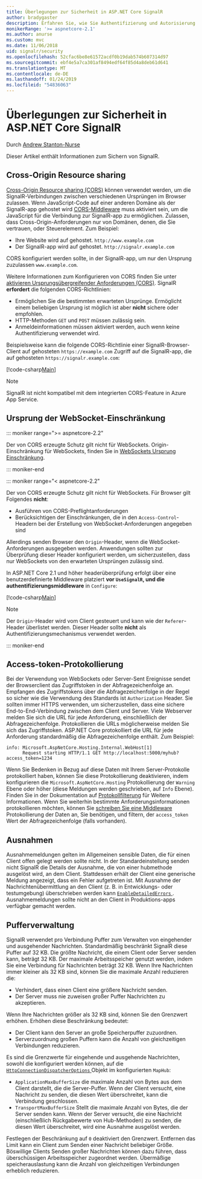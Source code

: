 ```yaml
---
title: Überlegungen zur Sicherheit in ASP.NET Core SignalR
author: bradygaster
description: Erfahren Sie, wie Sie Authentifizierung und Autorisierung in ASP.NET Core SignalR verwenden.
monikerRange: '>= aspnetcore-2.1'
ms.author: anurse
ms.custom: mvc
ms.date: 11/06/2018
uid: signalr/security
ms.openlocfilehash: 52cfac6be8e61572acdf0b19dab574b607314d97
ms.sourcegitcommit: ebf4e5a7ca301af8494edf64f85d4a8deb61d641
ms.translationtype: MT
ms.contentlocale: de-DE
ms.lasthandoff: 01/24/2019
ms.locfileid: "54836063"
---
```

# <a name="security-considerations-in-aspnet-core-signalr"></a>Überlegungen zur Sicherheit in ASP.NET Core SignalR

Durch [Andrew Stanton-Nurse](https://twitter.com/anurse)

Dieser Artikel enthält Informationen zum Sichern von SignalR.

## <a name="cross-origin-resource-sharing"></a>Cross-Origin Resource sharing

[Cross-Origin Resource sharing (CORS)](https://www.w3.org/TR/cors/) können verwendet werden, um die SignalR-Verbindungen zwischen verschiedenen Ursprüngen im Browser zulassen. Wenn JavaScript-Code auf einer anderen Domäne als der SignalR-app gehostet wird [CORS-Middleware](xref:security/cors) muss aktiviert sein, um die JavaScript für die Verbindung zur SignalR-app zu ermöglichen. Zulassen, dass Cross-Origin-Anforderungen nur von Domänen, denen, die Sie vertrauen, oder Steuerelement. Zum Beispiel:

* Ihre Website wird auf gehostet. `http://www.example.com`
* Der SignalR-app wird auf gehostet. `http://signalr.example.com`

CORS konfiguriert werden sollte, in der SignalR-app, um nur den Ursprung zuzulassen `www.example.com`.

Weitere Informationen zum Konfigurieren von CORS finden Sie unter [aktivieren Ursprungsübergreifender Anforderungen (CORS)](xref:security/cors). SignalR **erfordert** die folgenden CORS-Richtlinien:

* Ermöglichen Sie die bestimmten erwarteten Ursprünge. Ermöglicht einem beliebigen Ursprung ist möglich ist aber **nicht** sichere oder empfohlen.
* HTTP-Methoden `GET` und `POST` müssen zulässig sein.
* Anmeldeinformationen müssen aktiviert werden, auch wenn keine Authentifizierung verwendet wird.

Beispielsweise kann die folgende CORS-Richtlinie einer SignalR-Browser-Client auf gehosteten `https://example.com` Zugriff auf die SignalR-app, die auf gehosteten `https://signalr.example.com`:

[!code-csharp[Main](security/sample/Startup.cs?name=snippet1)]

> [!NOTE]
> SignalR ist nicht kompatibel mit dem integrierten CORS-Feature in Azure App Service.

## <a name="websocket-origin-restriction"></a>Ursprung der WebSocket-Einschränkung

::: moniker range=">= aspnetcore-2.2"

Der von CORS erzeugte Schutz gilt nicht für WebSockets. Origin-Einschränkung für WebSockets, finden Sie in [WebSockets Ursprung Einschränkung](xref:fundamentals/websockets#websocket-origin-restriction).

::: moniker-end

::: moniker range="< aspnetcore-2.2"

Der von CORS erzeugte Schutz gilt nicht für WebSockets. Für Browser gilt Folgendes **nicht**:

* Ausführen von CORS-Preflightanforderungen
* Berücksichtigen der Einschränkungen, die in den `Access-Control`-Headern bei der Erstellung von WebSocket-Anforderungen angegeben sind

Allerdings senden Browser den `Origin`-Header, wenn die WebSocket-Anforderungen ausgegeben werden. Anwendungen sollten zur Überprüfung dieser Header konfiguriert werden, um sicherzustellen, dass nur WebSockets von den erwarteten Ursprüngen zulässig sind.

In ASP.NET Core 2.1 und höher headerüberprüfung erfolgt über eine benutzerdefinierte Middleware platziert **vor `UseSignalR`, und die authentifizierungsmiddleware** in `Configure`:

[!code-csharp[Main](security/sample/Startup.cs?name=snippet2)]

> [!NOTE]
> Der `Origin`-Header wird vom Client gesteuert und kann wie der `Referer`-Header überlistet werden. Dieser Header sollte **nicht** als Authentifizierungsmechanismus verwendet werden.

::: moniker-end

## <a name="access-token-logging"></a>Access-token-Protokollierung

Bei der Verwendung von WebSockets oder Server-Sent Ereignisse sendet der Browserclient das Zugriffstoken in der Abfragezeichenfolge an. Empfangen des Zugriffstokens über die Abfragezeichenfolge in der Regel so sicher wie die Verwendung des Standards ist `Authorization` Header. Sie sollten immer HTTPS verwenden, um sicherzustellen, dass eine sichere End-to-End-Verbindung zwischen dem Client und Server. Viele Webserver melden Sie sich die URL für jede Anforderung, einschließlich der Abfragezeichenfolge. Protokollieren die URLs möglicherweise melden Sie sich das Zugriffstoken. ASP.NET Core protokolliert die URL für jede Anforderung standardmäßig die Abfragezeichenfolge enthält. Zum Beispiel:

```
info: Microsoft.AspNetCore.Hosting.Internal.WebHost[1]
      Request starting HTTP/1.1 GET http://localhost:5000/myhub?access_token=1234
```

Wenn Sie Bedenken in Bezug auf diese Daten mit Ihrem Server-Protokolle protokolliert haben, können Sie diese Protokollierung deaktivieren, indem konfigurieren die `Microsoft.AspNetCore.Hosting` Protokollierung der `Warning` Ebene oder höher (diese Meldungen werden geschrieben, auf `Info` Ebene). Finden Sie in der Dokumentation auf [Protokollfilterung](xref:fundamentals/logging/index#log-filtering) für Weitere Informationen. Wenn Sie weiterhin bestimmte Anforderungsinformationen protokollieren möchten, können Sie [schreiben Sie eine Middleware](xref:fundamentals/middleware/index#write-middleware) Protokollierung der Daten an, Sie benötigen, und filtern, der `access_token` Wert der Abfragezeichenfolge (falls vorhanden).

## <a name="exceptions"></a>Ausnahmen

Ausnahmemeldungen gelten im Allgemeinen sensible Daten, die für einen Client offen gelegt werden sollte nicht. In der Standardeinstellung senden nicht SignalR die Details der Ausnahme, die von einer hubmethode ausgelöst wird, an dem Client. Stattdessen erhält der Client eine generische Meldung angezeigt, dass ein Fehler aufgetreten ist. Mit Ausnahme der Nachrichtenübermittlung an den Client (z. B. in Entwicklungs- oder testumgebung) überschrieben werden kann [ `EnableDetailedErrors` ](xref:signalr/configuration#configure-server-options). Ausnahmemeldungen sollte nicht an den Client in Produktions-apps verfügbar gemacht werden.

## <a name="buffer-management"></a>Pufferverwaltung

SignalR verwendet pro Verbindung Puffer zum Verwalten von eingehender und ausgehender Nachrichten. Standardmäßig beschränkt SignalR diese Puffer auf 32 KB. Die größte Nachricht, die einem Client oder Server senden kann, beträgt 32 KB. Der maximale Arbeitsspeicher genutzt werden, indem Sie eine Verbindung für Nachrichten beträgt 32 KB. Wenn Ihre Nachrichten immer kleiner als 32 KB sind, können Sie die maximale Anzahl reduzieren die:

* Verhindert, dass einen Client eine größere Nachricht senden.
* Der Server muss nie zuweisen großer Puffer Nachrichten zu akzeptieren.

Wenn Ihre Nachrichten größer als 32 KB sind, können Sie den Grenzwert erhöhen. Erhöhen diese Beschränkung bedeutet:

* Der Client kann den Server an große Speicherpuffer zuzuordnen.
* Serverzuordnung großen Puffern kann die Anzahl von gleichzeitigen Verbindungen reduzieren.

Es sind die Grenzwerte für eingehende und ausgehende Nachrichten, sowohl die konfiguriert werden können, auf die [ `HttpConnectionDispatcherOptions` ](xref:signalr/configuration#configure-server-options) Objekt im konfigurierten `MapHub`:

* `ApplicationMaxBufferSize` die maximale Anzahl von Bytes aus dem Client darstellt, die die Server-Puffer. Wenn der Client versucht, eine Nachricht zu senden, die diesen Wert überschreitet, kann die Verbindung geschlossen.
* `TransportMaxBufferSize` Stellt die maximale Anzahl von Bytes, die der Server senden kann. Wenn der Server versucht, die eine Nachricht (einschließlich Rückgabewerte von Hub-Methoden) zu senden, die diesen Wert überschreitet, wird eine Ausnahme ausgelöst werden.

Festlegen der Beschränkung auf `0` deaktiviert den Grenzwert. Entfernen das Limit kann ein Client zum Senden einer Nachricht beliebiger Größe. Böswillige Clients Senden großer Nachrichten können dazu führen, dass überschüssigen Arbeitsspeicher zugeordnet werden. Übermäßige speicherauslastung kann die Anzahl von gleichzeitigen Verbindungen erheblich reduzieren.
